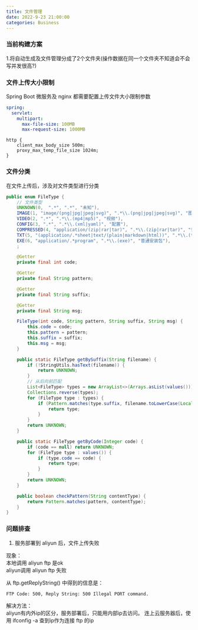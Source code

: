 ```yaml
---
title: 文件管理
date: 2022-9-23 21:00:00
categories: Business
---
```

### 当前构建方案
1.将自动生成及文件管理分成了2个文件夹(操作数据在同一个文件夹不知道会不会写并发很高?)

### 文件上传大小限制
Spring Boot 微服务及 nginx 都需要配置上传文件大小限制参数

```yaml
spring:
  servlet:
    multipart:
      max-file-size: 100MB
      max-request-size: 1000MB
```

```config
http {
    client_max_body_size 500m;
    proxy_max_temp_file_size 1024m;
}
```

### 文件分类
在文件上传后，涉及对文件类型进行分类

```java
public enum FileType {
    // 文件类型
    UNKNOWN(0,  ".*", ".*", "未知"),
    IMAGE(1, "image/(png|jpg|jpeg|svg)", ".*\\.(png|jpg|jpeg|svg)", "图片"),
    VIDEO(2, ".*", ".*\\.(mp4|mp5)", "视频"),
    CONFIG(3, ".*", ".*\\.(xml|yaml)", "配置"),
    COMPRESSED(4, "application/(zip|rar|tar)", ".*\\.(zip|rar|tar)", "普通压缩包"),
    TXT(5, "(application/.*sheet|text/(plain|markdown|html))", ".*\\.(txt|md|xlsx|doc|pdf|ppt|html)", "普通文本"),
    EXE(6, "application/.*program", ".*\\.(exe)", "普通安装包"),
    ;

    @Getter
    private final int code;

    @Getter
    private final String pattern;

    @Getter
    private final String suffix;

    @Getter
    private final String msg;

    FileType(int code, String pattern, String suffix, String msg) {
        this.code = code;
        this.pattern = pattern;
        this.suffix = suffix;
        this.msg = msg;
    }

    public static FileType getBySuffix(String filename) {
        if (!StringUtils.hasText(filename)) {
            return UNKNOWN;
        }
        // 从后向前匹配
        List<FileType> types = new ArrayList<>(Arrays.asList(values()));
        Collections.reverse(types);
        for (FileType type : types) {
            if (Pattern.matches(type.suffix, filename.toLowerCase(Locale.ROOT))) {
                return type;
            }
        }
        return UNKNOWN;
    }

    public static FileType getByCode(Integer code) {
        if (code == null) return UNKNOWN;
        for (FileType type : values()) {
            if (type.code == code) {
                return type;
            }
        }
        return UNKNOWN;
    }

    public boolean checkPattern(String contentType) {
        return Pattern.matches(pattern, contentType);
    }
}
```

### 问题排查

1. 服务部署到 aliyun 后，文件上传失败

现象：  
本地调用 aliyun ftp 是ok  
aliyun调用 aliyun ftp 失败

从 ftp.getReplyString() 中得到的信息是：
```text
FTP Code: 500, Reply String: 500 Illegal PORT command.
```

解决方法：  
aliyun有内外ip的区分，服务部署后，只能用内部ip去访问。
连上云服务器后，使用 ifconfig -a 查到ip作为连接 ftp 的ip